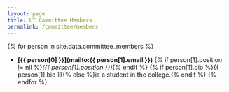 ```yaml
---
layout: page
title: UT Committee Members
permalink: /committee/members
---
```


{% for person in site.data.committee_members %}
  - **[{{ person[0] }}](mailto:{{ person[1].email }})** {% if person[1].position != nil %}_({{ person[1].position }})_{% endif %} {% if person[1].bio %}{{ person[1].bio }}{% else %}is a student in the college.{% endif %}
{% endfor %}
